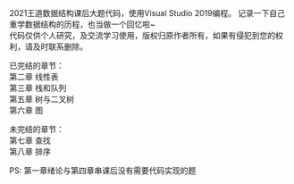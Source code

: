 2021王道数据结构课后大题代码，使用Visual Studio 2019编程。 记录一下自己重学数据结构的历程，也当做一个回忆啦~  
 代码仅供个人研究，及交流学习使用，版权归原作者所有，如果有侵犯到您的权利，请及时联系删除。  

已完结的章节：  
第二章 线性表  
第三章 栈和队列  
第五章 树与二叉树  
第六章 图  

未完结的章节：  
第七章 查找  
第八章 排序  

PS:
第一章绪论与第四章串课后没有需要代码实现的题  
